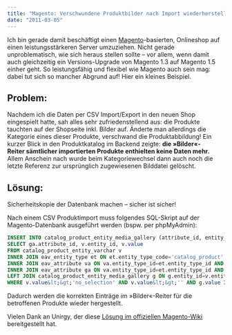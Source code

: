 ```yaml
---
title: "Magento: Verschwundene Produktbilder nach Import wiederherstellen"
date: "2011-03-05"
---
```


<p class="abstract">Ich bin gerade damit beschäftigt einen <a href="http://www.magentocommerce.com/">Magento</a>-basierten, Onlineshop auf einen leistungsstärkeren Server umzuziehen. Nicht gerade unproblematisch, wie sich heraus stellen sollte – vor allem, wenn damit auch gleichzeitig ein Versions-Upgrade von Magento 1.3 auf Magento 1.5 einher geht. So leistungsfähig und flexibel wie Magento auch sein mag: dabei tut sich so mancher Abgrund auf! Hier ein kleines Beispiel.</p>
<h2>Problem:</h2>

Nachdem ich die Daten per CSV Import/Export in den neuen Shop eingespielt hatte, sah alles sehr zufriedenstellend aus: die Produkte tauchten auf der Shopseite inkl. Bilder auf. Änderte man allerdings die Kategorie eines dieser Produkte, verschwand die Produktabbildung! Ein kurzer Blick in den Produktkatalog im Backend zeigte: <strong>die »Bilder«-Reiter sämtlicher importierten Produkte enthielten keine Daten mehr.</strong> Allem Anschein nach wurde beim Kategoriewechsel dann auch noch die letzte Referenz zur ursprünglich zugewiesenen Bilddatei gelöscht.

<h2>Lösung:</h2>

Sicherheitskopie der Datenbank machen – sicher ist sicher!

Nach einem CSV Produktimport muss folgendes SQL-Skript auf der Magento-Datenbank ausgeführt werden (bspw. per phpMyAdmin):

```SQL
INSERT INTO catalog_product_entity_media_gallery (attribute_id, entity_id, `value`)
SELECT ga.attribute_id, v.entity_id, v.value
FROM catalog_product_entity_varchar v
INNER JOIN eav_entity_type et ON et.entity_type_code='catalog_product'
INNER JOIN eav_attribute va ON va.entity_type_id=et.entity_type_id AND va.frontend_input='media_image' AND va.attribute_id=v.attribute_id
INNER JOIN eav_attribute ga ON va.entity_type_id=et.entity_type_id AND ga.attribute_code='media_gallery'
LEFT JOIN catalog_product_entity_media_gallery g ON g.entity_id=v.entity_id AND g.value=v.value
WHERE v.value&lt;&gt;'no_selection' AND v.value&lt;&gt;'' AND g.value IS NULL;
```

Dadurch werden die korrekten Einträge im »Bilder«-Reiter für die betroffenen Produkte wieder hergestellt.

Vielen Dank an Unirgy, der diese <a href="http://www.magentocommerce.com/wiki/groups/153/importing_product_images_with_csv">Lösung im offiziellen Magento-Wiki</a> bereitgestellt hat.
